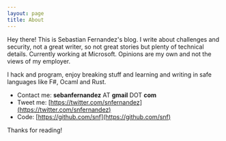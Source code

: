 ```yaml
---
layout: page
title: About
---
```


<p class="message">
  Hey there! This is Sebastian Fernandez's blog. I write about challenges and security, not a great writer, so not great stories but plenty of technical details. Currently working at Microsoft. Opinions are my own and not the views of my employer.
</p>


I hack and program, enjoy breaking stuff and learning and writing in safe languages like F#, Ocaml and Rust.

* Contact me: **sebanfernandez** AT **gmail** DOT **com**
* Tweet me: [https://twitter.com/snfernandez](https://twitter.com/snfernandez)
* Code: [https://github.com/snf](https://github.com/snf)

Thanks for reading!
